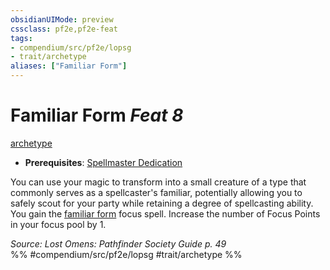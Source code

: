 ```yaml
---
obsidianUIMode: preview
cssclass: pf2e,pf2e-feat
tags:
- compendium/src/pf2e/lopsg
- trait/archetype
aliases: ["Familiar Form"]
---
```

# Familiar Form  *Feat 8*  
[archetype](../../Rules/traits/archetype.md)  

- **Prerequisites**: [Spellmaster Dedication](spellmaster-dedication-locg.md)

You can use your magic to transform into a small creature of a type that commonly serves as a spellcaster's familiar, potentially allowing you to safely scout for your party while retaining a degree of spellcasting ability. You gain the [familiar form](../spells/familiar-form-lopsg.md) focus spell. Increase the number of Focus Points in your focus pool by 1.

*Source: Lost Omens: Pathfinder Society Guide p. 49*  
%% #compendium/src/pf2e/lopsg #trait/archetype %%
